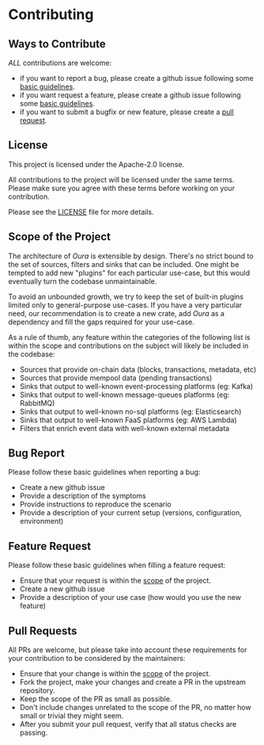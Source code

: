 # Contributing

## Ways to Contribute

_ALL_ contributions are welcome:

- if you want to report a bug, please create a github issue following some [basic guidelines](#bug-report).
- if you want request a feature, please create a github issue following some [basic guidelines](#feature-request).
- if you want to submit a bugfix or new feature, please create a [pull request](#pull-requests).

## License

This project is licensed under the Apache-2.0 license.

All contributions to the project will be licensed under the same terms. Please make sure you agree with these terms before working on your contribution.

Please see the [LICENSE](LICENSE.md) file for more details.

## Scope of the Project

The architecture of _Oura_ is extensible by design. There's no strict bound to the set of sources, filters and sinks that can be included. One might be tempted to add new "plugins" for each particular use-case, but this would eventually turn the codebase unmaintainable.

To avoid an unbounded growth, we try to keep the set of built-in plugins limited only to general-purpose use-cases. If you have a very particular need, our recommendation is to create a new crate, add _Oura_ as a dependency and fill the gaps required for your use-case.

As a rule of thumb, any feature within the categories of the following list is within the scope and contributions on the subject will likely be included in the codebase:

- Sources that provide on-chain data (blocks, transactions, metadata, etc)
- Sources that provide mempool data (pending transactions)
- Sinks that output to well-known event-processing platforms (eg: Kafka)
- Sinks that output to well-known message-queues platforms (eg: RabbitMQ)
- Sinks that output to well-known no-sql platforms (eg: Elasticsearch)
- Sinks that output to well-known FaaS platforms (eg: AWS Lambda)
- Filters that enrich event data with well-known external metadata

## Bug Report

Please follow these basic guidelines when reporting a bug:

- Create a new github issue
- Provide a description of the symptoms
- Provide instructions to reproduce the scenario
- Provide a description of your current setup (versions, configuration, environment)

## Feature Request

Please follow these basic guidelines when filling a feature request:

- Ensure that your request is within the [scope](#scope-of-the-project) of the project.
- Create a new github issue
- Provide a description of your use case (how would you use the new feature)

## Pull Requests

All PRs are welcome, but please take into account these requirements for your contribution to be considered by the maintainers:

- Ensure that your change is within the [scope](#scope-of-the-project) of the project.
- Fork the project, make your changes and create a PR in the upstream repository.
- Keep the scope of the PR as small as possible.
- Don't include changes unrelated to the scope of the PR, no matter how small or trivial they might seem.
- After you submit your pull request, verify that all status checks are passing.
